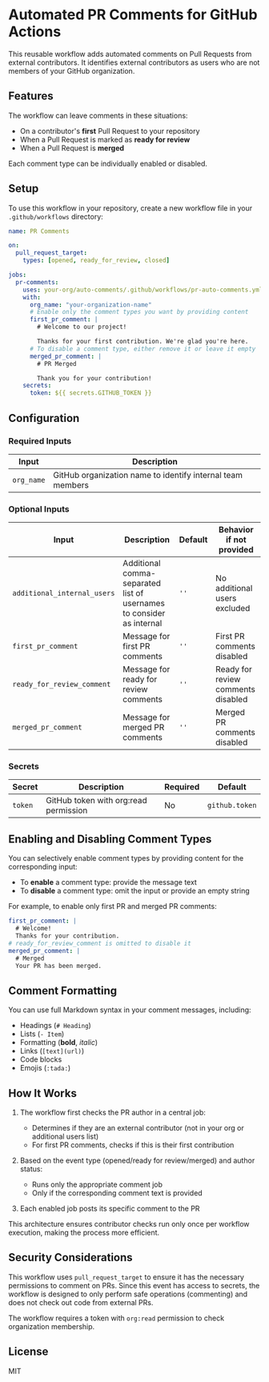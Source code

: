 # Automated PR Comments for GitHub Actions

This reusable workflow adds automated comments on Pull Requests from external contributors. It identifies external contributors as users who are not members of your GitHub organization.

## Features

The workflow can leave comments in these situations:

- On a contributor's **first** Pull Request to your repository
- When a Pull Request is marked as **ready for review**
- When a Pull Request is **merged**

Each comment type can be individually enabled or disabled.

## Setup

To use this workflow in your repository, create a new workflow file in your `.github/workflows` directory:

```yaml
name: PR Comments

on:
  pull_request_target:
    types: [opened, ready_for_review, closed]

jobs:
  pr-comments:
    uses: your-org/auto-comments/.github/workflows/pr-auto-comments.yml@main
    with:
      org_name: "your-organization-name"
      # Enable only the comment types you want by providing content
      first_pr_comment: |
        # Welcome to our project!

        Thanks for your first contribution. We're glad you're here.
      # To disable a comment type, either remove it or leave it empty
      merged_pr_comment: |
        # PR Merged

        Thank you for your contribution!
    secrets:
      token: ${{ secrets.GITHUB_TOKEN }}
```

## Configuration

### Required Inputs

| Input | Description |
|-------|-------------|
| `org_name` | GitHub organization name to identify internal team members |

### Optional Inputs

| Input | Description | Default | Behavior if not provided |
|-------|-------------|---------|--------------------------|
| `additional_internal_users` | Additional comma-separated list of usernames to consider as internal | `''` | No additional users excluded |
| `first_pr_comment` | Message for first PR comments | `''` | First PR comments disabled |
| `ready_for_review_comment` | Message for ready for review comments | `''` | Ready for review comments disabled |
| `merged_pr_comment` | Message for merged PR comments | `''` | Merged PR comments disabled |

### Secrets

| Secret | Description | Required | Default |
|--------|-------------|----------|---------|
| `token` | GitHub token with org:read permission | No | `github.token` |

## Enabling and Disabling Comment Types

You can selectively enable comment types by providing content for the corresponding input:

- To **enable** a comment type: provide the message text
- To **disable** a comment type: omit the input or provide an empty string

For example, to enable only first PR and merged PR comments:

```yaml
first_pr_comment: |
  # Welcome!
  Thanks for your contribution.
# ready_for_review_comment is omitted to disable it
merged_pr_comment: |
  # Merged
  Your PR has been merged.
```

## Comment Formatting

You can use full Markdown syntax in your comment messages, including:

- Headings (`# Heading`)
- Lists (`- Item`)
- Formatting (**bold**, *italic*)
- Links (`[text](url)`)
- Code blocks
- Emojis (`:tada:`)

## How It Works

1. The workflow first checks the PR author in a central job:
   - Determines if they are an external contributor (not in your org or additional users list)
   - For first PR comments, checks if this is their first contribution

2. Based on the event type (opened/ready for review/merged) and author status:
   - Runs only the appropriate comment job
   - Only if the corresponding comment text is provided

3. Each enabled job posts its specific comment to the PR

This architecture ensures contributor checks run only once per workflow execution, making the process more efficient.

## Security Considerations

This workflow uses `pull_request_target` to ensure it has the necessary permissions to comment on PRs. Since this event has access to secrets, the workflow is designed to only perform safe operations (commenting) and does not check out code from external PRs.

The workflow requires a token with `org:read` permission to check organization membership.

## License

MIT
